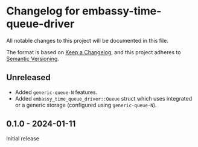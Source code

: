 # Changelog for embassy-time-queue-driver

All notable changes to this project will be documented in this file.

The format is based on [Keep a Changelog](https://keepachangelog.com/en/1.0.0/),
and this project adheres to [Semantic Versioning](https://semver.org/spec/v2.0.0.html).

## Unreleased

- Added `generic-queue-N` features.
- Added `embassy_time_queue_driver::Queue` struct which uses integrated or a generic storage (configured using `generic-queue-N`).

## 0.1.0 - 2024-01-11

Initial release
